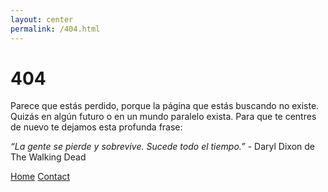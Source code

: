 ```yaml
---
layout: center
permalink: /404.html
---
```


# 404

Parece que estás perdido, porque la página que estás buscando no existe. Quizás en algún futuro o en un mundo paralelo exista.
Para que te centres de nuevo te dejamos esta profunda frase:

*“La gente se pierde y sobrevive. Sucede todo el tiempo.”* - Daryl Dixon de The Walking Dead

<div class="mt3">
  <a href="{{ site.baseurl }}/" class="button button-blue button-big">Home</a>
  <a href="{{ site.baseurl }}/about/" class="button button-blue button-big">Contact</a>
</div>
